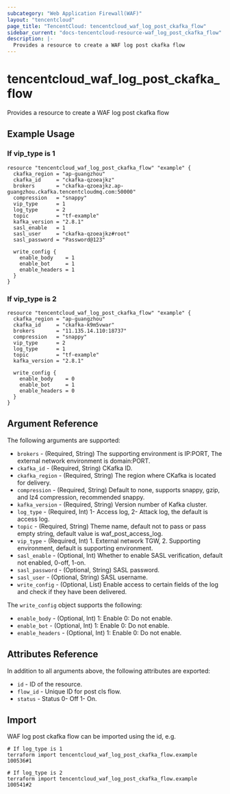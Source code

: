 ```yaml
---
subcategory: "Web Application Firewall(WAF)"
layout: "tencentcloud"
page_title: "TencentCloud: tencentcloud_waf_log_post_ckafka_flow"
sidebar_current: "docs-tencentcloud-resource-waf_log_post_ckafka_flow"
description: |-
  Provides a resource to create a WAF log post ckafka flow
---
```


# tencentcloud_waf_log_post_ckafka_flow

Provides a resource to create a WAF log post ckafka flow

## Example Usage

### If vip_type is 1

```hcl
resource "tencentcloud_waf_log_post_ckafka_flow" "example" {
  ckafka_region = "ap-guangzhou"
  ckafka_id     = "ckafka-qzoeajkz"
  brokers       = "ckafka-qzoeajkz.ap-guangzhou.ckafka.tencentcloudmq.com:50000"
  compression   = "snappy"
  vip_type      = 1
  log_type      = 2
  topic         = "tf-example"
  kafka_version = "2.8.1"
  sasl_enable   = 1
  sasl_user     = "ckafka-qzoeajkz#root"
  sasl_password = "Password@123"

  write_config {
    enable_body    = 1
    enable_bot     = 1
    enable_headers = 1
  }
}
```

### If vip_type is 2

```hcl
resource "tencentcloud_waf_log_post_ckafka_flow" "example" {
  ckafka_region = "ap-guangzhou"
  ckafka_id     = "ckafka-k9m5vwar"
  brokers       = "11.135.14.110:18737"
  compression   = "snappy"
  vip_type      = 2
  log_type      = 1
  topic         = "tf-example"
  kafka_version = "2.8.1"

  write_config {
    enable_body    = 0
    enable_bot     = 1
    enable_headers = 0
  }
}
```

## Argument Reference

The following arguments are supported:

* `brokers` - (Required, String) The supporting environment is IP:PORT, The external network environment is domain:PORT.
* `ckafka_id` - (Required, String) CKafka ID.
* `ckafka_region` - (Required, String) The region where CKafka is located for delivery.
* `compression` - (Required, String) Default to none, supports snappy, gzip, and lz4 compression, recommended snappy.
* `kafka_version` - (Required, String) Version number of Kafka cluster.
* `log_type` - (Required, Int) 1- Access log, 2- Attack log, the default is access log.
* `topic` - (Required, String) Theme name, default not to pass or pass empty string, default value is waf_post_access_log.
* `vip_type` - (Required, Int) 1. External network TGW, 2. Supporting environment, default is supporting environment.
* `sasl_enable` - (Optional, Int) Whether to enable SASL verification, default not enabled, 0-off, 1-on.
* `sasl_password` - (Optional, String) SASL password.
* `sasl_user` - (Optional, String) SASL username.
* `write_config` - (Optional, List) Enable access to certain fields of the log and check if they have been delivered.

The `write_config` object supports the following:

* `enable_body` - (Optional, Int) 1: Enable 0: Do not enable.
* `enable_bot` - (Optional, Int) 1: Enable 0: Do not enable.
* `enable_headers` - (Optional, Int) 1: Enable 0: Do not enable.

## Attributes Reference

In addition to all arguments above, the following attributes are exported:

* `id` - ID of the resource.
* `flow_id` - Unique ID for post cls flow.
* `status` - Status 0- Off 1- On.



## Import

WAF log post ckafka flow can be imported using the id, e.g.

```
# If log_type is 1
terraform import tencentcloud_waf_log_post_ckafka_flow.example 100536#1

# If log_type is 2
terraform import tencentcloud_waf_log_post_ckafka_flow.example 100541#2
```

